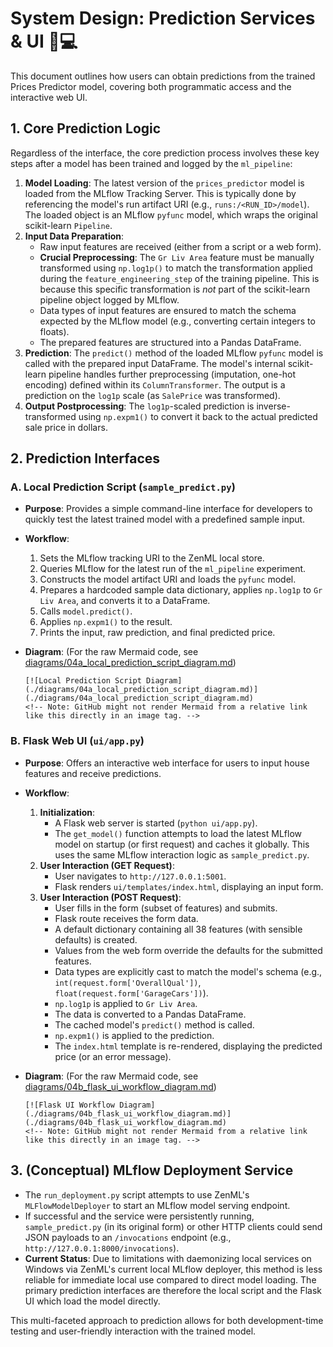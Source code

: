 # System Design: Prediction Services & UI 🔮💻

This document outlines how users can obtain predictions from the trained Prices Predictor model, covering both programmatic access and the interactive web UI.

## 1. Core Prediction Logic

Regardless of the interface, the core prediction process involves these key steps after a model has been trained and logged by the `ml_pipeline`:

1.  **Model Loading**: The latest version of the `prices_predictor` model is loaded from the MLflow Tracking Server. This is typically done by referencing the model's run artifact URI (e.g., `runs:/<RUN_ID>/model`). The loaded object is an MLflow `pyfunc` model, which wraps the original scikit-learn `Pipeline`.
2.  **Input Data Preparation**:
    *   Raw input features are received (either from a script or a web form).
    *   **Crucial Preprocessing**: The `Gr Liv Area` feature must be manually transformed using `np.log1p()` to match the transformation applied during the `feature_engineering_step` of the training pipeline. This is because this specific transformation is *not* part of the scikit-learn pipeline object logged by MLflow.
    *   Data types of input features are ensured to match the schema expected by the MLflow model (e.g., converting certain integers to floats).
    *   The prepared features are structured into a Pandas DataFrame.
3.  **Prediction**: The `predict()` method of the loaded MLflow `pyfunc` model is called with the prepared input DataFrame. The model's internal scikit-learn pipeline handles further preprocessing (imputation, one-hot encoding) defined within its `ColumnTransformer`. The output is a prediction on the `log1p` scale (as `SalePrice` was transformed).
4.  **Output Postprocessing**: The `log1p`-scaled prediction is inverse-transformed using `np.expm1()` to convert it back to the actual predicted sale price in dollars.

## 2. Prediction Interfaces

### A. Local Prediction Script (`sample_predict.py`)

*   **Purpose**: Provides a simple command-line interface for developers to quickly test the latest trained model with a predefined sample input.
*   **Workflow**:
    1.  Sets the MLflow tracking URI to the ZenML local store.
    2.  Queries MLflow for the latest run of the `ml_pipeline` experiment.
    3.  Constructs the model artifact URI and loads the `pyfunc` model.
    4.  Prepares a hardcoded sample data dictionary, applies `np.log1p` to `Gr Liv Area`, and converts it to a DataFrame.
    5.  Calls `model.predict()`.
    6.  Applies `np.expm1()` to the result.
    7.  Prints the input, raw prediction, and final predicted price.
*   **Diagram**: 
        (For the raw Mermaid code, see [diagrams/04a_local_prediction_script_diagram.md](./diagrams/04a_local_prediction_script_diagram.md))

        [![Local Prediction Script Diagram](./diagrams/04a_local_prediction_script_diagram.md)](./diagrams/04a_local_prediction_script_diagram.md)
        <!-- Note: GitHub might not render Mermaid from a relative link like this directly in an image tag. -->

### B. Flask Web UI (`ui/app.py`)

*   **Purpose**: Offers an interactive web interface for users to input house features and receive predictions.
*   **Workflow**:
    1.  **Initialization**:
        *   A Flask web server is started (`python ui/app.py`).
        *   The `get_model()` function attempts to load the latest MLflow model on startup (or first request) and caches it globally. This uses the same MLflow interaction logic as `sample_predict.py`.
    2.  **User Interaction (GET Request)**:
        *   User navigates to `http://127.0.0.1:5001`.
        *   Flask renders `ui/templates/index.html`, displaying an input form.
    3.  **User Interaction (POST Request)**:
        *   User fills in the form (subset of features) and submits.
        *   Flask route receives the form data.
        *   A default dictionary containing all 38 features (with sensible defaults) is created.
        *   Values from the web form override the defaults for the submitted features.
        *   Data types are explicitly cast to match the model's schema (e.g., `int(request.form['OverallQual'])`, `float(request.form['GarageCars'])`).
        *   `np.log1p` is applied to `Gr Liv Area`.
        *   The data is converted to a Pandas DataFrame.
        *   The cached model's `predict()` method is called.
        *   `np.expm1()` is applied to the prediction.
        *   The `index.html` template is re-rendered, displaying the predicted price (or an error message).
*   **Diagram**:
        (For the raw Mermaid code, see [diagrams/04b_flask_ui_workflow_diagram.md](./diagrams/04b_flask_ui_workflow_diagram.md))

        [![Flask UI Workflow Diagram](./diagrams/04b_flask_ui_workflow_diagram.md)](./diagrams/04b_flask_ui_workflow_diagram.md)
        <!-- Note: GitHub might not render Mermaid from a relative link like this directly in an image tag. -->

## 3. (Conceptual) MLflow Deployment Service

*   The `run_deployment.py` script attempts to use ZenML's `MLFlowModelDeployer` to start an MLflow model serving endpoint.
*   If successful and the service were persistently running, `sample_predict.py` (in its original form) or other HTTP clients could send JSON payloads to an `/invocations` endpoint (e.g., `http://127.0.0.1:8000/invocations`).
*   **Current Status**: Due to limitations with daemonizing local services on Windows via ZenML's current local MLflow deployer, this method is less reliable for immediate local use compared to direct model loading. The primary prediction interfaces are therefore the local script and the Flask UI which load the model directly.

This multi-faceted approach to prediction allows for both development-time testing and user-friendly interaction with the trained model.

